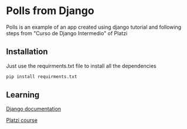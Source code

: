 # Polls from Django

Polls is an example of an app created using django tutorial and following steps from "Curso de Django Intermedio" of Platzi 

## Installation

Just use the requirments.txt file to install all the dependencies

```bash
pip install requirments.txt
```
## Learning
[Django documentation](https://docs.djangoproject.com/en/4.0/) 

[Platzi course](https://platzi.com/cursos/django-intermedio/)
